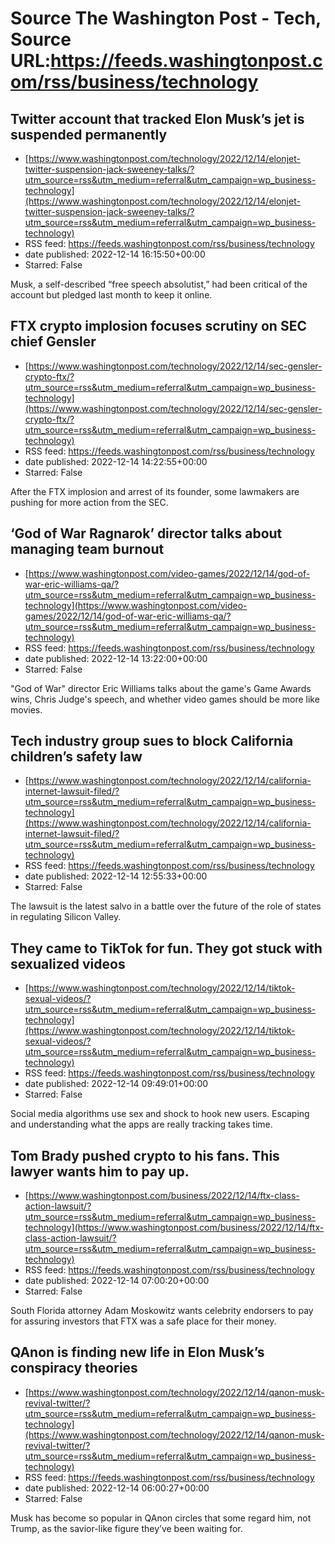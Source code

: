 # Source The Washington Post - Tech, Source URL:https://feeds.washingtonpost.com/rss/business/technology

## Twitter account that tracked Elon Musk’s jet is suspended permanently
 - [https://www.washingtonpost.com/technology/2022/12/14/elonjet-twitter-suspension-jack-sweeney-talks/?utm_source=rss&utm_medium=referral&utm_campaign=wp_business-technology](https://www.washingtonpost.com/technology/2022/12/14/elonjet-twitter-suspension-jack-sweeney-talks/?utm_source=rss&utm_medium=referral&utm_campaign=wp_business-technology)
 - RSS feed: https://feeds.washingtonpost.com/rss/business/technology
 - date published: 2022-12-14 16:15:50+00:00
 - Starred: False

Musk, a self-described “free speech absolutist,” had been critical of the account but pledged last month to keep it online.

## FTX crypto implosion focuses scrutiny on SEC chief Gensler
 - [https://www.washingtonpost.com/technology/2022/12/14/sec-gensler-crypto-ftx/?utm_source=rss&utm_medium=referral&utm_campaign=wp_business-technology](https://www.washingtonpost.com/technology/2022/12/14/sec-gensler-crypto-ftx/?utm_source=rss&utm_medium=referral&utm_campaign=wp_business-technology)
 - RSS feed: https://feeds.washingtonpost.com/rss/business/technology
 - date published: 2022-12-14 14:22:55+00:00
 - Starred: False

After the FTX implosion and arrest of its founder, some lawmakers are pushing for more action from the SEC.

## ‘God of War Ragnarok’ director talks about managing team burnout
 - [https://www.washingtonpost.com/video-games/2022/12/14/god-of-war-eric-williams-qa/?utm_source=rss&utm_medium=referral&utm_campaign=wp_business-technology](https://www.washingtonpost.com/video-games/2022/12/14/god-of-war-eric-williams-qa/?utm_source=rss&utm_medium=referral&utm_campaign=wp_business-technology)
 - RSS feed: https://feeds.washingtonpost.com/rss/business/technology
 - date published: 2022-12-14 13:22:00+00:00
 - Starred: False

"God of War" director Eric Williams talks about the game's Game Awards wins, Chris Judge's speech, and whether video games should be more like movies.

## Tech industry group sues to block California children’s safety law
 - [https://www.washingtonpost.com/technology/2022/12/14/california-internet-lawsuit-filed/?utm_source=rss&utm_medium=referral&utm_campaign=wp_business-technology](https://www.washingtonpost.com/technology/2022/12/14/california-internet-lawsuit-filed/?utm_source=rss&utm_medium=referral&utm_campaign=wp_business-technology)
 - RSS feed: https://feeds.washingtonpost.com/rss/business/technology
 - date published: 2022-12-14 12:55:33+00:00
 - Starred: False

The lawsuit is the latest salvo in a battle over the future of the role of states in regulating Silicon Valley.

## They came to TikTok for fun. They got stuck with sexualized videos
 - [https://www.washingtonpost.com/technology/2022/12/14/tiktok-sexual-videos/?utm_source=rss&utm_medium=referral&utm_campaign=wp_business-technology](https://www.washingtonpost.com/technology/2022/12/14/tiktok-sexual-videos/?utm_source=rss&utm_medium=referral&utm_campaign=wp_business-technology)
 - RSS feed: https://feeds.washingtonpost.com/rss/business/technology
 - date published: 2022-12-14 09:49:01+00:00
 - Starred: False

Social media algorithms use sex and shock to hook new users. Escaping and understanding what the apps are really tracking takes time.

## Tom Brady pushed crypto to his fans. This lawyer wants him to pay up.
 - [https://www.washingtonpost.com/business/2022/12/14/ftx-class-action-lawsuit/?utm_source=rss&utm_medium=referral&utm_campaign=wp_business-technology](https://www.washingtonpost.com/business/2022/12/14/ftx-class-action-lawsuit/?utm_source=rss&utm_medium=referral&utm_campaign=wp_business-technology)
 - RSS feed: https://feeds.washingtonpost.com/rss/business/technology
 - date published: 2022-12-14 07:00:20+00:00
 - Starred: False

South Florida attorney Adam Moskowitz wants celebrity endorsers to pay for assuring investors that FTX was a safe place for their money.

## QAnon is finding new life in Elon Musk’s conspiracy theories
 - [https://www.washingtonpost.com/technology/2022/12/14/qanon-musk-revival-twitter/?utm_source=rss&utm_medium=referral&utm_campaign=wp_business-technology](https://www.washingtonpost.com/technology/2022/12/14/qanon-musk-revival-twitter/?utm_source=rss&utm_medium=referral&utm_campaign=wp_business-technology)
 - RSS feed: https://feeds.washingtonpost.com/rss/business/technology
 - date published: 2022-12-14 06:00:27+00:00
 - Starred: False

Musk has become so popular in QAnon circles that some regard him, not Trump, as the savior-like figure they’ve been waiting for.
